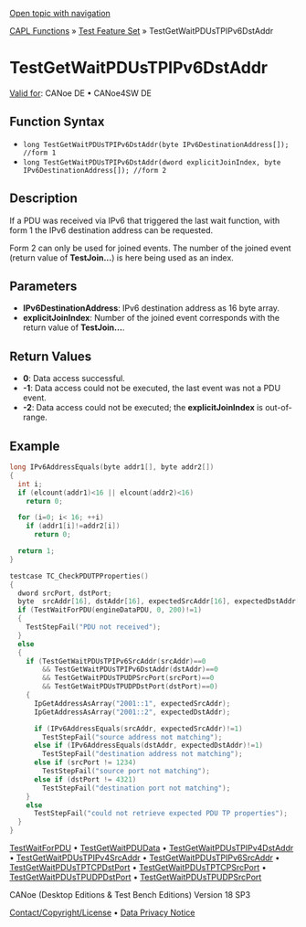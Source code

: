 [Open topic with navigation](../../../../../CANoeDEFamily.htm#Topics/CAPLFunctions/Test/Functions/CAPLfunctionTestGetWaitPDUsTPIPv6DstAddr.md)

[CAPL Functions](../../CAPLfunctions.md) » [Test Feature Set](../CAPLfunctionsTFSOverview.md) » TestGetWaitPDUsTPIPv6DstAddr

# TestGetWaitPDUsTPIPv6DstAddr

[Valid for](../../../Shared/FeatureAvailability.md): CANoe DE • CANoe4SW DE

## Function Syntax

- `long TestGetWaitPDUsTPIPv6DstAddr(byte IPv6DestinationAddress[]); //form 1`
- `long TestGetWaitPDUsTPIPv6DstAddr(dword explicitJoinIndex, byte IPv6DestinationAddress[]); //form 2`

## Description

If a PDU was received via IPv6 that triggered the last wait function, with form 1 the IPv6 destination address can be requested.

Form 2 can only be used for joined events. The number of the joined event (return value of **TestJoin...**) is here being used as an index.

## Parameters

- **IPv6DestinationAddress**: IPv6 destination address as 16 byte array.
- **explicitJoinIndex**: Number of the joined event corresponds with the return value of **TestJoin...**.

## Return Values

- **0**: Data access successful.
- **-1**: Data access could not be executed, the last event was not a PDU event.
- **-2**: Data access could not be executed; the **explicitJoinIndex** is out-of-range.

## Example

```c
long IPv6AddressEquals(byte addr1[], byte addr2[])
{
  int i;
  if (elcount(addr1)<16 || elcount(addr2)<16)
    return 0;

  for (i=0; i< 16; ++i)
    if (addr1[i]!=addr2[i])
      return 0;

  return 1;
}

testcase TC_CheckPDUTPProperties()
{
  dword srcPort, dstPort;
  byte  srcAddr[16], dstAddr[16], expectedSrcAddr[16], expectedDstAddr[16];
  if (TestWaitForPDU(engineDataPDU, 0, 200)!=1)
  {
    TestStepFail("PDU not received");
  }
  else
  {
    if (TestGetWaitPDUsTPIPv6SrcAddr(srcAddr)==0
        && TestGetWaitPDUsTPIPv6DstAddr(dstAddr)==0
        && TestGetWaitPDUsTPUDPSrcPort(srcPort)==0
        && TestGetWaitPDUsTPUDPDstPort(dstPort)==0)
    {
      IpGetAddressAsArray("2001::1", expectedSrcAddr);
      IpGetAddressAsArray("2001::2", expectedDstAddr);

      if (IPv6AddressEquals(srcAddr, expectedSrcAddr)!=1)
        TestStepFail("source address not matching");
      else if (IPv6AddressEquals(dstAddr, expectedDstAddr)!=1)
        TestStepFail("destination address not matching");
      else if (srcPort != 1234)
        TestStepFail("source port not matching");
      else if (dstPort != 4321)
        TestStepFail("destination port not matching");
    }
    else
      TestStepFail("could not retrieve expected PDU TP properties");
  }
}
```

[TestWaitForPDU](CAPLfunctionTestWaitForPDU.md) • [TestGetWaitPDUData](CAPLfunctionTestGetWaitPDUData.md) • [TestGetWaitPDUsTPIPv4DstAddr](CAPLfunctionTestGetWaitPDUsTPIPv4DstAddr.md) • [TestGetWaitPDUsTPIPv4SrcAddr](CAPLfunctionTestGetWaitPDUsTPIPv4SrcAddr.md) • [TestGetWaitPDUsTPIPv6SrcAddr](CAPLfunctionTestGetWaitPDUsTPIPv6SrcAddr.md) • [TestGetWaitPDUsTPTCPDstPort](CAPLfunctionTestGetWaitPDUsTPTCPDstPort.md) • [TestGetWaitPDUsTPTCPSrcPort](CAPLfunctionTestGetWaitPDUsTPTCPSrcPort.md) • [TestGetWaitPDUsTPUDPDstPort](CAPLfunctionTestGetWaitPDUsTPUDPDstPort.md) • [TestGetWaitPDUsTPUDPSrcPort](CAPLfunctionTestGetWaitPDUsTPUDPSrcPort.md)

CANoe (Desktop Editions & Test Bench Editions) Version 18 SP3

[Contact/Copyright/License](../../../Shared/ContactCopyrightLicense.md) • [Data Privacy Notice](https://www.vector.com/int/en/company/get-info/privacy-policy/)

